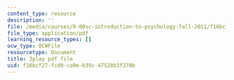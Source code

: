 ```yaml
---
content_type: resource
description: ''
file: /media/courses/9-00sc-introduction-to-psychology-fall-2011/f16bcf27fcd0ca9eb39c47528b3f270b_SBrCPDC21f4.pdf
file_type: application/pdf
learning_resource_types: []
ocw_type: OCWFile
resourcetype: Document
title: 3play pdf file
uid: f16bcf27-fcd0-ca9e-b39c-47528b3f270b
---
```

